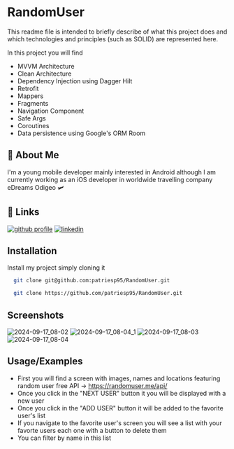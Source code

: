 # RandomUser

This readme file is intended to briefly describe of what this project does and which technologies and principles (such as SOLID) are represented here.

In this project you will find 
- MVVM Architecture
- Clean Architecture
- Dependency Injection using Dagger Hilt
- Retrofit
- Mappers
- Fragments
- Navigation Component
- Safe Args
- Coroutines
- Data persistence using Google's ORM Room

## 🚀 About Me
I'm a young mobile developer mainly interested in Android although I am currently working as an iOS developer in worldwide travelling company eDreams Odigeo 🛩️


## 🔗 Links
[![github profile](https://img.shields.io/badge/github-572364?style=for-the-badge&logo=github&logoColor=white)](https://github.com/patriesp95)
[![linkedin](https://img.shields.io/badge/linkedin-0A66C2?style=for-the-badge&logo=linkedin&logoColor=white)](https://www.linkedin.com/in/patricia-martinez-espert-7470291a7/)


## Installation

Install my project simply cloning it 

```bash
  git clone git@github.com:patriesp95/RandomUser.git
```

```bash
  git clone https://github.com/patriesp95/RandomUser.git
```

## Screenshots

![2024-09-17_08-02](https://github.com/user-attachments/assets/c225646c-744e-4190-9d0b-8ca8d38daf78)
![2024-09-17_08-04_1](https://github.com/user-attachments/assets/1fc2ffe5-ecca-4a04-8f6e-a8645d0a24e1)
![2024-09-17_08-03](https://github.com/user-attachments/assets/74ff030f-ebd3-47de-8db0-1f7e226b73d5)
![2024-09-17_08-04](https://github.com/user-attachments/assets/72eae4b7-7610-43f2-b7f4-5cbd8822bf7e)


## Usage/Examples

- First you will find a screen with images, names and locations featuring random user free API -> https://randomuser.me/api/
- Once you click in the "NEXT USER" button it you will be displayed with a new user
- Once you click in the "ADD USER" button it will be added to the favorite user's list
- If you navigate to the favorite user's screen you will see a list with your favorte users each one with a button to delete them
- You can filter by name in this list
